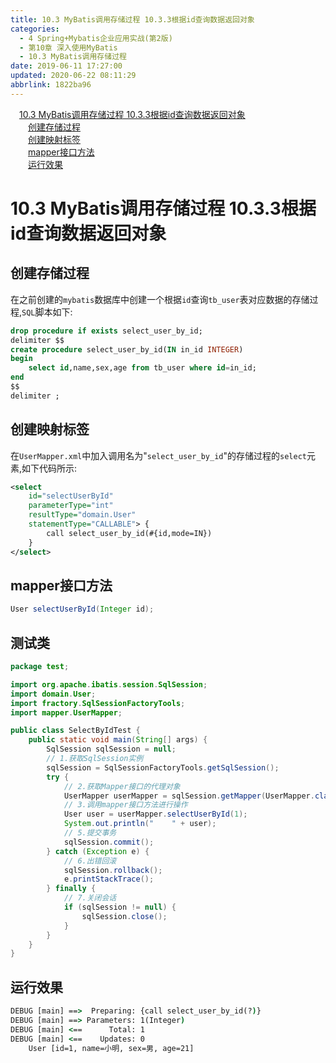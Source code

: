```yaml
---
title: 10.3 MyBatis调用存储过程 10.3.3根据id查询数据返回对象
categories: 
  - 4 Spring+Mybatis企业应用实战(第2版)
  - 第10章 深入使用MyBatis
  - 10.3 MyBatis调用存储过程
date: 2019-06-11 17:27:00
updated: 2020-06-22 08:11:29
abbrlink: 1822ba96
---
```

<div id='my_toc'><a href="/JavaReadingNotes/1822ba96/#10-3-MyBatis调用存储过程-10-3-3根据id查询数据返回对象" class="header_1">10.3 MyBatis调用存储过程 10.3.3根据id查询数据返回对象</a>&nbsp;<br><a href="/JavaReadingNotes/1822ba96/#创建存储过程" class="header_2">创建存储过程</a>&nbsp;<br><a href="/JavaReadingNotes/1822ba96/#创建映射标签" class="header_2">创建映射标签</a>&nbsp;<br><a href="/JavaReadingNotes/1822ba96/#mapper接口方法" class="header_2">mapper接口方法</a>&nbsp;<br><a href="/JavaReadingNotes/1822ba96/#运行效果" class="header_2">运行效果</a>&nbsp;<br></div>
<style>.header_1{margin-left: 1em;}.header_2{margin-left: 2em;}.header_3{margin-left: 3em;}.header_4{margin-left: 4em;}.header_5{margin-left: 5em;}.header_6{margin-left: 6em;}</style>
<!--more-->
<script>if (navigator.platform.search('arm')==-1){document.getElementById('my_toc').style.display = 'none';}var e,p = document.getElementsByTagName('p');while (p.length>0) {e = p[0];e.parentElement.removeChild(e);}</script>

<!--end-->
# 10.3 MyBatis调用存储过程 10.3.3根据id查询数据返回对象
## 创建存储过程
在之前创建的`mybatis`数据库中创建一个根据`id`查询`tb_user`表对应数据的存储过程,`SQL`脚本如下:
```sql
drop procedure if exists select_user_by_id;
delimiter $$
create procedure select_user_by_id(IN in_id INTEGER)
begin
    select id,name,sex,age from tb_user where id=in_id;
end
$$
delimiter ;
```
## 创建映射标签
在`UserMapper.xml`中加入调用名为"`select_user_by_id`"的存储过程的`select`元素,如下代码所示:
```xml
<select
    id="selectUserById"
    parameterType="int"
    resultType="domain.User"
    statementType="CALLABLE"> {
        call select_user_by_id(#{id,mode=IN})
    }
</select>
```
## mapper接口方法
```java
User selectUserById(Integer id);
```
## 测试类
```java /MyProcedureTest/src/test/SelectByIdTest.java
package test;

import org.apache.ibatis.session.SqlSession;
import domain.User;
import fractory.SqlSessionFactoryTools;
import mapper.UserMapper;

public class SelectByIdTest {
    public static void main(String[] args) {
        SqlSession sqlSession = null;
        // 1.获取SqlSession实例
        sqlSession = SqlSessionFactoryTools.getSqlSession();
        try {
            // 2.获取Mapper接口的代理对象
            UserMapper userMapper = sqlSession.getMapper(UserMapper.class);
            // 3.调用mapper接口方法进行操作
            User user = userMapper.selectUserById(1);
            System.out.println("    " + user);
            // 5.提交事务
            sqlSession.commit();
        } catch (Exception e) {
            // 6.出错回滚
            sqlSession.rollback();
            e.printStackTrace();
        } finally {
            // 7.关闭会话
            if (sqlSession != null) {
                sqlSession.close();
            }
        }
    }
}
```
## 运行效果
```cmd
DEBUG [main] ==>  Preparing: {call select_user_by_id(?)} 
DEBUG [main] ==> Parameters: 1(Integer)
DEBUG [main] <==      Total: 1
DEBUG [main] <==    Updates: 0
    User [id=1, name=小明, sex=男, age=21]
```

